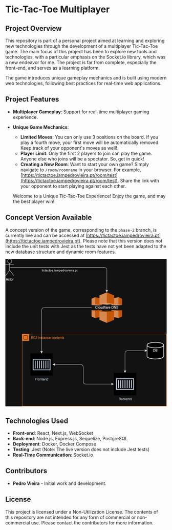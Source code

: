 # Tic-Tac-Toe Multiplayer

## Project Overview

This repository is part of a personal project aimed at learning and exploring new technologies through the development of a multiplayer Tic-Tac-Toe game. The main focus of this project has been to explore new tools and technologies, with a particular emphasis on the Socket.io library, which was a new endeavor for me. The project is far from complete, especially the front-end, and serves as a learning platform.

The game introduces unique gameplay mechanics and is built using modern web technologies, following best practices for real-time web applications.

## Project Features

- **Multiplayer Gameplay**: Support for real-time multiplayer gaming experience.
- **Unique Game Mechanics**: 
  - **Limited Moves**: You can only use 3 positions on the board. If you play a fourth move, your first move will be automatically removed. Keep track of your opponent's moves as well!
  - **Player Limit**: Only the first 2 players to join can play the game. Anyone else who joins will be a spectator. So, get in quick!
  - **Creating a New Room**: Want to start your own game? Simply navigate to `/room/roomname` in your browser. For example, [https://tictactoe.iampedrovieira.pt/room/test](https://tictactoe.iampedrovieira.pt/room/test). Share the link with your opponent to start playing against each other.
  
  Welcome to a Unique Tic-Tac-Toe Experience! Enjoy the game, and may the best player win!

## Concept Version Available

A concept version of the game, corresponding to the `phase-2` branch, is currently live and can be accessed at [https://tictactoe.iampedrovieira.pt](https://tictactoe.iampedrovieira.pt). Please note that this version does not include the unit tests with Jest as the tests have not yet been adapted to the new database structure and dynamic room features.

![Game Interface](images/structure.png)

## Technologies Used

- **Front-end**: React, Next.js, WebSocket
- **Back-end**: Node.js, Express.js, Sequelize, PostgreSQL
- **Deployment**: Docker, Docker Compose
- **Testing**: Jest (Note: The live version does not include Jest tests)
- **Real-Time Communication**: Socket.io


## Contributors

- **Pedro Vieira** - Initial work and development.

## License

This project is licensed under a Non-Utilization License. The contents of this repository are not intended for any form of commercial or non-commercial use. Please contact the contributors for more information.